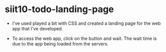 # siit10-todo-landing-page

* I've used played a bit with CSS and created a landing page for the web app that I've developed. 

* To access the web app, click on the button and wait. The wait time is due to the app being loaded from the servers.
